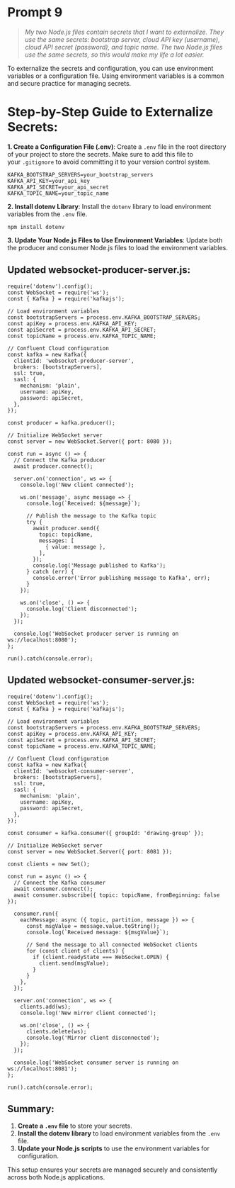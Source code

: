 # Prompt 9

> _My two Node.js files contain secrets that I want to externalize. They use the same secrets: bootstrap server, cloud API key (username), cloud API secret (password), and topic name. The two Node.js files use the same secrets, so this would make my life a lot easier._

To externalize the secrets and configuration, you can use environment variables or a configuration file. Using environment variables is a common and secure practice for managing secrets.

# Step-by-Step Guide to Externalize Secrets:
**1. Create a Configuration File (.env)**: Create a `.env` file in the root directory of your project to store the secrets. Make sure to add this file to your `.gitignore` to avoid committing it to your version control system.

```
KAFKA_BOOTSTRAP_SERVERS=your_bootstrap_servers
KAFKA_API_KEY=your_api_key
KAFKA_API_SECRET=your_api_secret
KAFKA_TOPIC_NAME=your_topic_name
```

**2. Install dotenv Library**: Install the `dotenv` library to load environment variables from the `.env` file.

```
npm install dotenv
```

**3. Update Your Node.js Files to Use Environment Variables**: Update both the producer and consumer Node.js files to load the environment variables.

## Updated websocket-producer-server.js:

```
require('dotenv').config();
const WebSocket = require('ws');
const { Kafka } = require('kafkajs');

// Load environment variables
const bootstrapServers = process.env.KAFKA_BOOTSTRAP_SERVERS;
const apiKey = process.env.KAFKA_API_KEY;
const apiSecret = process.env.KAFKA_API_SECRET;
const topicName = process.env.KAFKA_TOPIC_NAME;

// Confluent Cloud configuration
const kafka = new Kafka({
  clientId: 'websocket-producer-server',
  brokers: [bootstrapServers],
  ssl: true,
  sasl: {
    mechanism: 'plain',
    username: apiKey,
    password: apiSecret,
  },
});

const producer = kafka.producer();

// Initialize WebSocket server
const server = new WebSocket.Server({ port: 8080 });

const run = async () => {
  // Connect the Kafka producer
  await producer.connect();

  server.on('connection', ws => {
    console.log('New client connected');

    ws.on('message', async message => {
      console.log(`Received: ${message}`);

      // Publish the message to the Kafka topic
      try {
        await producer.send({
          topic: topicName,
          messages: [
            { value: message },
          ],
        });
        console.log('Message published to Kafka');
      } catch (err) {
        console.error('Error publishing message to Kafka', err);
      }
    });

    ws.on('close', () => {
      console.log('Client disconnected');
    });
  });

  console.log('WebSocket producer server is running on ws://localhost:8080');
};

run().catch(console.error);
```

## Updated websocket-consumer-server.js:

```
require('dotenv').config();
const WebSocket = require('ws');
const { Kafka } = require('kafkajs');

// Load environment variables
const bootstrapServers = process.env.KAFKA_BOOTSTRAP_SERVERS;
const apiKey = process.env.KAFKA_API_KEY;
const apiSecret = process.env.KAFKA_API_SECRET;
const topicName = process.env.KAFKA_TOPIC_NAME;

// Confluent Cloud configuration
const kafka = new Kafka({
  clientId: 'websocket-consumer-server',
  brokers: [bootstrapServers],
  ssl: true,
  sasl: {
    mechanism: 'plain',
    username: apiKey,
    password: apiSecret,
  },
});

const consumer = kafka.consumer({ groupId: 'drawing-group' });

// Initialize WebSocket server
const server = new WebSocket.Server({ port: 8081 });

const clients = new Set();

const run = async () => {
  // Connect the Kafka consumer
  await consumer.connect();
  await consumer.subscribe({ topic: topicName, fromBeginning: false });

  consumer.run({
    eachMessage: async ({ topic, partition, message }) => {
      const msgValue = message.value.toString();
      console.log(`Received message: ${msgValue}`);

      // Send the message to all connected WebSocket clients
      for (const client of clients) {
        if (client.readyState === WebSocket.OPEN) {
          client.send(msgValue);
        }
      }
    },
  });

  server.on('connection', ws => {
    clients.add(ws);
    console.log('New mirror client connected');

    ws.on('close', () => {
      clients.delete(ws);
      console.log('Mirror client disconnected');
    });
  });

  console.log('WebSocket consumer server is running on ws://localhost:8081');
};

run().catch(console.error);
```

## Summary:
1. **Create a `.env` file** to store your secrets.
2. **Install the dotenv library** to load environment variables from the `.env` file.
3. **Update your Node.js scripts** to use the environment variables for configuration.

This setup ensures your secrets are managed securely and consistently across both Node.js applications.